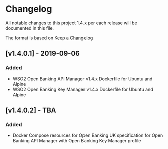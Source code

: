 # Changelog
All notable changes to this project 1.4.x per each release will be documented in this file.

The format is based on [Keep a Changelog](https://keepachangelog.com/en/1.0.0/)

## [v1.4.0.1] - 2019-09-06

### Added
- WSO2 Open Banking API Manager v1.4.x Dockerfile for Ubuntu and Alpine
- WSO2 Open Banking Key Manager v1.4.x Dockerfile for Ubuntu and Alpine

## [v1.4.0.2] - TBA

### Added
- Docker Compose resources for Open Banking UK specification for Open Banking API Manager with Open Banking Key Manager profile
